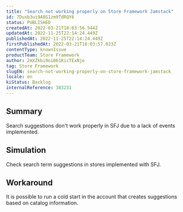 ```yaml
---
title: "Search not working properly on Store Framework Jamstack"
id: 7Duxb3ui9A8G1zm9TdRQY6
status: PUBLISHED
createdAt: 2022-03-21T18:03:56.544Z
updatedAt: 2022-11-25T22:14:24.449Z
publishedAt: 2022-11-25T22:14:24.449Z
firstPublishedAt: 2022-03-21T18:03:57.023Z
contentType: knownIssue
productTeam: Store Framework
author: 2mXZkbi0oi061KicTExNjo
tag: Store Framework
slugEN: search-not-working-properly-on-store-framework-jamstack
locale: en
kiStatus: Backlog
internalReference: 383231
---
```


## Summary


Search suggestions don't work properly in SFJ due to a lack of events implemented.




## Simulation


Check search term suggestions in stores implemented with SFJ.




## Workaround


It is possible to run a cold start in the account that creates suggestions based on catalog information.

